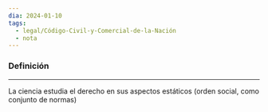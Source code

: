 ```yaml
---
dia: 2024-01-10
tags:
  - legal/Código-Civil-y-Comercial-de-la-Nación
  - nota
---
```

### Definición
---
La ciencia estudia el derecho en sus aspectos estáticos (orden social, como conjunto de normas)